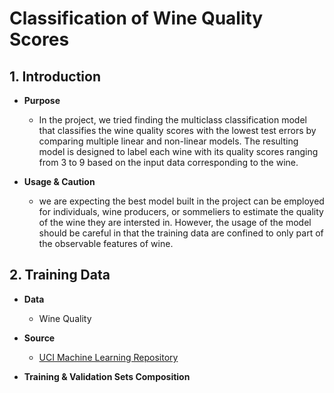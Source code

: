 # Classification of Wine Quality Scores

## 1. Introduction

   * **Purpose**
 
     - In the project, we tried finding the multiclass classification model that classifies the wine quality scores with the lowest test errors by comparing multiple linear and non-linear models. The resulting model is designed to label each wine with its quality scores ranging from 3 to 9 based on the input data corresponding to the wine.

   * **Usage & Caution** 
  
     - we are expecting the best model built in the project can be employed for individuals, wine producers, or sommeliers to estimate the quality of the wine they are intersted in. However, the usage of the model should be careful in that the training data are confined to only part of the observable features of wine.

## 2. Training Data

  * **Data**
    
    - Wine Quality

  * **Source** 
    
    - [UCI Machine Learning Repository](https://archive.ics.uci.edu/ml/datasets/Wine+Quality)

  * **Training & Validation Sets Composition**
  


  















